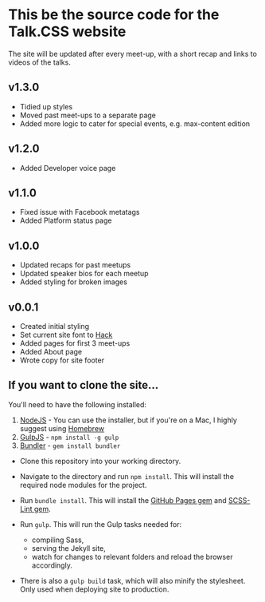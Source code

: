 # This be the source code for the Talk.CSS website

The site will be updated after every meet-up, with a short recap and links to videos of the talks.

## v1.3.0

- Tidied up styles
- Moved past meet-ups to a separate page
- Added more logic to cater for special events, e.g. max-content edition

## v1.2.0

- Added Developer voice page

## v1.1.0

- Fixed issue with Facebook metatags
- Added Platform status page

## v1.0.0

- Updated recaps for past meetups
- Updated speaker bios for each meetup
- Added styling for broken images

## v0.0.1

- Created initial styling
- Set current site font to [Hack](http://sourcefoundry.org/hack/)
- Added pages for first 3 meet-ups
- Added About page
- Wrote copy for site footer

## If you want to clone the site...

You'll need to have the following installed:

1. [NodeJS](http://nodejs.org) - You can use the installer, but if you're on a Mac, I highly suggest using [Homebrew](http://blog.teamtreehouse.com/install-node-js-npm-mac)
2. [GulpJS](http://gulpjs.com) - `npm install -g gulp`
3. [Bundler](http://bundler.io) - `gem install bundler`

- Clone this repository into your working directory.
- Navigate to the directory and run `npm install`. This will install the required node modules for the project.
- Run `bundle install`. This will install the [GitHub Pages gem](https://github.com/github/pages-gem) and [SCSS-Lint gem](https://github.com/brigade/scss-lint).

- Run `gulp`. This will run the Gulp tasks needed for:
    -  compiling Sass, 
    -  serving the Jekyll site, 
    -  watch for changes to relevant folders and reload the browser accordingly.

- There is also a `gulp build` task, which will also minify the stylesheet. Only used when deploying site to production.
